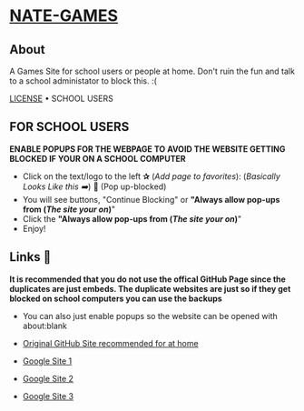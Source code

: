 # [NATE-GAMES](https://nate-games.github.io/)
## About
A Games Site for school users or people at home. Don't ruin the fun and talk to a school administator to block this. :(

[LICENSE](https://github.com/nate-games/nate-games.github.io/blob/main/LICENSE.md) • SCHOOL USERS

## FOR SCHOOL USERS
**ENABLE POPUPS FOR THE WEBPAGE TO AVOID THE WEBSITE GETTING BLOCKED IF YOUR ON A SCHOOL COMPUTER**

- Click on the text/logo to the left **✰** (*Add page to favorites*): (*Basically Looks Like this ➡️*) 🚫 (Pop up-blocked)
- You will see buttons, "Continue Blocking" or **"Always allow pop-ups from (*The site your on*)**"
- Click the  **"Always allow pop-ups from (*The site your on*)**"
- Enjoy!
## Links 🔗
**It is recommended that you do not use the offical GitHub Page since the duplicates are just embeds. The duplicate websites are just so if they get blocked on school computers you can use the backups**
- You can also just enable popups so the website can be opened with about:blank
- [Original GitHub Site recommended for at home](https://nate-games.github.io/)

- [Google Site 1](https://sites.google.com/view/njramirez/home)
- [Google Site 2](https://sites.google.com/view/n-jramirez/home)
- [Google Site 3](https://sites.google.com/view/unflash/home)
